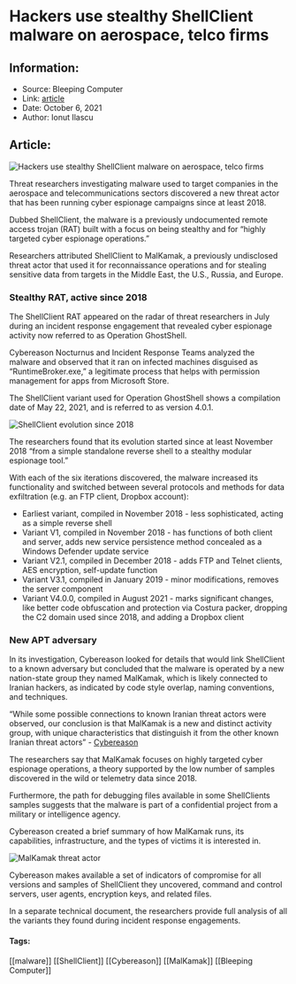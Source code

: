 # Hackers use stealthy ShellClient malware on aerospace, telco firms
### 

## Information:
+ Source: Bleeping Computer
+ Link: [article](https://www.bleepingcomputer.com/news/security/hackers-use-stealthy-shellclient-malware-on-aerospace-telco-firms/)
+ Date: October 6, 2021
+ Author: Ionut Ilascu


## Article:
![Hackers use stealthy ShellClient malware on aerospace, telco firms](https://www.bleepstatic.com/content/hl-images/2021/04/16/computer-hacker.jpg)


Threat researchers investigating malware used to target companies in the aerospace and telecommunications sectors discovered a new threat actor that has been running cyber espionage campaigns since at least 2018.


Dubbed ShellClient, the malware is a previously undocumented remote access trojan (RAT) built with a focus on being stealthy and for “highly targeted cyber espionage operations.”


Researchers attributed ShellClient to MalKamak, a previously undisclosed threat actor that used it for reconnaissance operations and for stealing sensitive data from targets in the Middle East, the U.S., Russia, and Europe.


### Stealthy RAT, active since 2018


The ShellClient RAT appeared on the radar of threat researchers in July during an incident response engagement that revealed cyber espionage activity now referred to as Operation GhostShell.


Cybereason Nocturnus and Incident Response Teams analyzed the malware and observed that it ran on infected machines disguised as “RuntimeBroker.exe,” a legitimate process that helps with permission management for apps from Microsoft Store.


The ShellClient variant used for Operation GhostShell shows a compilation date of May 22, 2021, and is referred to as version 4.0.1.


![ShellClient evolution since 2018](https://www.bleepstatic.com/images/news/u/1100723/APT/ShellClientEvo.jpg)


The researchers found that its evolution started since at least November 2018 “from a simple standalone reverse shell to a stealthy modular espionage tool.”


With each of the six iterations discovered, the malware increased its functionality and switched between several protocols and methods for data exfiltration (e.g. an FTP client, Dropbox account):


* Earliest variant, compiled in November 2018 - less sophisticated, acting as a simple reverse shell
* Variant V1, compiled in November 2018 - has functions of both client and server, adds new service persistence method concealed as a Windows Defender update service
* Variant V2.1, compiled in December 2018 - adds FTP and Telnet clients, AES encryption, self-update function
* Variant V3.1, compiled in January 2019 - minor modifications, removes the server component
* Variant V4.0.0, compiled in August 2021 - marks significant changes, like better code obfuscation and protection via Costura packer, dropping the C2 domain used since 2018, and adding a Dropbox client


### New APT adversary


In its investigation, Cybereason looked for details that would link ShellClient to a known adversary but concluded that the malware is operated by a new nation-state group they named MalKamak, which is likely connected to Iranian hackers, as indicated by code style overlap, naming conventions, and techniques.



“While some possible connections to known Iranian threat actors were observed, our conclusion is that MalKamak is a new and distinct activity group, with unique characteristics that distinguish it from the other known Iranian threat actors” - [Cybereason](https://www.cybereason.com/blog/operation-ghostshell-novel-rat-targets-global-aerospace-and-telecoms-firms)



The researchers say that MalKamak focuses on highly targeted cyber espionage operations, a theory supported by the low number of samples discovered in the wild or telemetry data since 2018.


Furthermore, the path for debugging files available in some ShellClients samples suggests that the malware is part of a confidential project from a military or intelligence agency.


Cybereason created a brief summary of how MalKamak runs, its capabilities, infrastructure, and the types of victims it is interested in.


![MalKamak threat actor](https://www.bleepstatic.com/images/news/u/1100723/APT/MalKamakDesc.jpg)


Cybereason makes available a set of indicators of compromise for all versions and samples of ShellClient they uncovered, command and control servers, user agents, encryption keys, and related files.


In a separate technical document, the researchers provide full analysis of all the variants they found during incident response engagements.




#### Tags:
[[malware]] [[ShellClient]] [[Cybereason]] [[MalKamak]] [[Bleeping Computer]]
